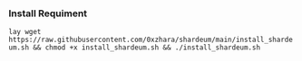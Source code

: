 ### Install Requiment
```lay wget https://raw.githubusercontent.com/0xzhara/shardeum/main/install_shardeum.sh && chmod +x install_shardeum.sh && ./install_shardeum.sh ```

